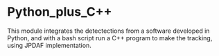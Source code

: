 # Python_plus_C++

This module integrates the detectections from a software developed in Python, 
and with a bash script run a C++ program to make the tracking, using JPDAF implementation.
